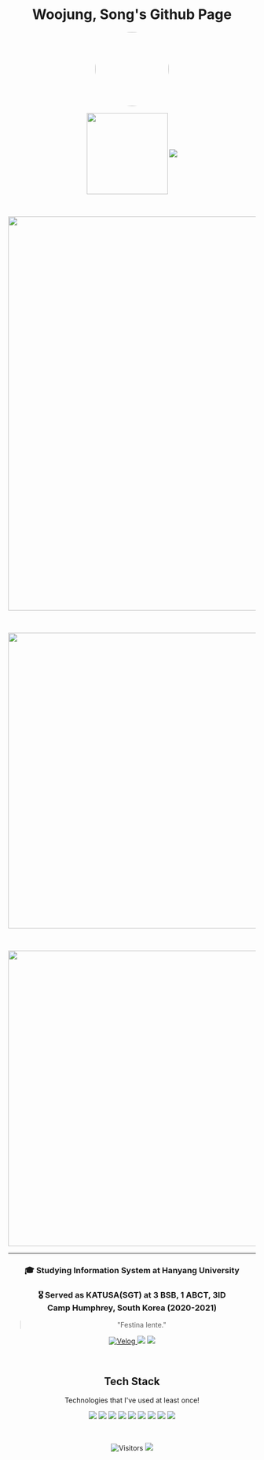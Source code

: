 <h1 align="center">Woojung, Song's Github Page</h1>
<p align="center">
  <img src="[(https://avatars.githubusercontent.com/u/105193807?s=96&v=4)" width="150" style="border-radius: 50%;">
</p>
<p align="center">
  <img align='center' src="https://github-readme-stats.vercel.app/api?username=opusdeisong&show_icons=true&theme=highcontrast" height="165">
  <img align='center' src="http://mazassumnida.wtf/api/v2/generate_badge?boj=opusdeisong">
</p>

<p>&nbsp;</p>
<p align="center">
  <img align='center' src="https://ghchart.rshah.org/98fb98/opusdeisong" width="800">
</p>
<p>&nbsp;</p>
<p align="center">
  <img src="https://github-readme-streak-stats.herokuapp.com?user=opusdeisong&theme=vue&hide_border=true&locale=ko&date_format=M%20j%5B%2C%20Y%5D" width = "600">
</p>
<p>&nbsp;</p>
<p align="center">
  <img align='center' src="http://github-profile-summary-cards.vercel.app/api/cards/profile-details?username=opusdeisong&theme=github" width="600">
</p>

<div align="center">   
  <hr>
  <h3>🎓 Studying Information System at Hanyang University</h3>
  <h3>🎖️ Served as KATUSA(SGT) at 3 BSB, 1 ABCT, 3ID <br>
    Camp Humphrey, South Korea (2020-2021)</h3>
  <blockquote>
    "Festina lente."
  </blockquote>
  <p>
    <a href="https://velog.io/@qui_procedit" target="_blank">
  <img src="https://img.shields.io/badge/Velog-4FC08D?style=flat-square&logo=Vimeo&logoColor=white" alt="Velog">
  </a>
    <a href="https://www.linkedin.com/in/우정-송-047a36259/"><img src="https://img.shields.io/badge/LinkedIn-0077B5?style=flat-square&logo=linkedin&logoColor=white"></a>
    <a href="mailto:opusdeisong@gmail.com"><img src="https://img.shields.io/badge/Email-D14836?style=flat-square&logo=gmail&logoColor=white"></a>
  </p>
  <br>
  <h2>Tech Stack</h2>
  <p>Technologies that I've used at least once!</p>
  <img src="https://img.shields.io/badge/Python-3766AB?style=flat-square&logo=Python&logoColor=white"/> 
  <img src="https://img.shields.io/badge/C-A8B9CC?style=flat-square&logo=C&logoColor=white"/>
  <img src="https://img.shields.io/badge/C++-00599C?style=flat-square&logo=C%2B%2B&logoColor=white"/>
  <img src="https://img.shields.io/badge/Java-007396?style=flat-square&logo=Java&logoColor=white"/>
  <img src="https://img.shields.io/badge/JavaScript-F7DF1E?style=flat-square&logo=JavaScript&logoColor=black"/>
  <img src="https://img.shields.io/badge/CSS3-1572B6?style=flat-square&logo=CSS3&logoColor=white"/>
  <img src="https://img.shields.io/badge/ProcessingFoundation-006699?style=flat-square&logo=ProcessingFoundation&logoColor=white"/>
<img src="https://img.shields.io/badge/Markdown-000000?style=flat-square&logo=Markdown&logoColor=white"/>
<img src="https://img.shields.io/badge/HTML5-E34F26?style=flat-square&logo=HTML5&logoColor=white"/>

</div>
<p>&nbsp;</p>
<p align="center">
  <img src="https://komarev.com/ghpvc/?username=opusdeisong&color=blue&style=flat-square" alt="Visitors">
  <img src="https://hits.seeyoufarm.com/api/count/incr/badge.svg?url=https%3A%2F%2Fgithub.com%2Fopusdeisong&count_bg=%2379C83D&title_bg=%23555555&icon=&icon_color=%23E7E7E7&title=hits&edge_flat=false">
</p>
